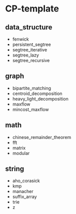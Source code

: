 # CP-template

## data_structure
* fenwick
* persistent_segtree
* segtree_iterative
* segtree_lazy
* segtree_recursive

## graph
* bipartite_matching
* centroid_decomposition
* heavy_light_decomposition
* maxflow
* mincost_maxflow

## math
* chinese_remainder_theorem
* fft
* matrix
* modular

## string
* aho_corasick
* kmp
* manacher
* suffix_array
* trie
* z